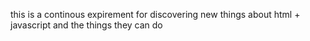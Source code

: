 this is a continous expirement for discovering new things about html + javascript and the things they can do
